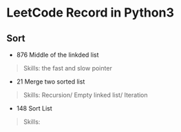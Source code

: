 # LeetCode Record in Python3
## Sort
- 876 Middle of the linkded list
> Skills: the fast and slow pointer
- 21 Merge two sorted list
> Skills: Recursion/ Empty linked list/ Iteration
- 148 Sort List
> Skills: